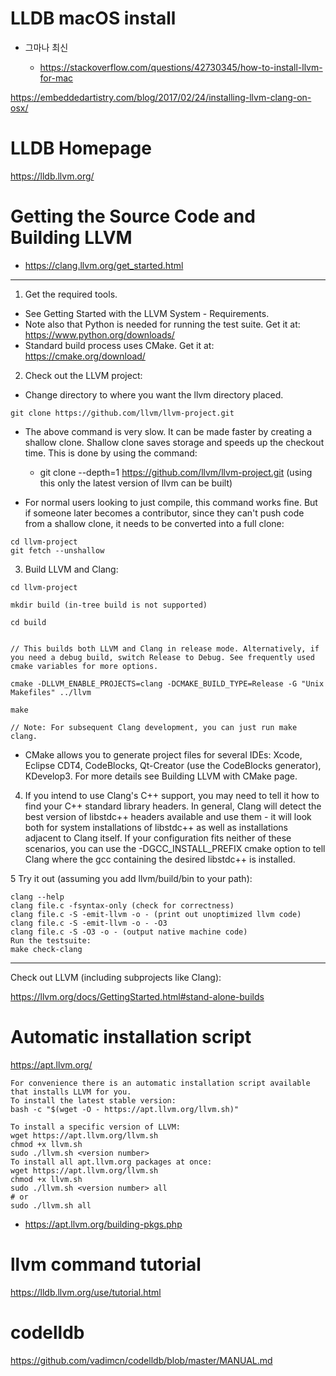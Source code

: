 # LLDB macOS install

- 그마나 최신

  - https://stackoverflow.com/questions/42730345/how-to-install-llvm-for-mac

https://embeddedartistry.com/blog/2017/02/24/installing-llvm-clang-on-osx/

# LLDB Homepage

https://lldb.llvm.org/

# Getting the Source Code and Building LLVM

- https://clang.llvm.org/get_started.html

<hr>

1. Get the required tools.

- See Getting Started with the LLVM System - Requirements.
- Note also that Python is needed for running the test suite. Get it at: https://www.python.org/downloads/
- Standard build process uses CMake. Get it at: https://cmake.org/download/

2. Check out the LLVM project:
- Change directory to where you want the llvm directory placed.

```
git clone https://github.com/llvm/llvm-project.git
```

- The above command is very slow. It can be made faster by creating a shallow clone. Shallow clone saves storage and speeds up the checkout time. This is done by using the command:

  - git clone --depth=1 https://github.com/llvm/llvm-project.git (using this only the latest version of llvm can be built)

-  For normal users looking to just compile, this command works fine. But if someone later becomes a contributor, since they can't push code from a shallow clone, it needs to be converted into a full clone:
```
cd llvm-project
git fetch --unshallow
```

3. Build LLVM and Clang:
```
cd llvm-project

mkdir build (in-tree build is not supported)

cd build


// This builds both LLVM and Clang in release mode. Alternatively, if you need a debug build, switch Release to Debug. See frequently used cmake variables for more options.

cmake -DLLVM_ENABLE_PROJECTS=clang -DCMAKE_BUILD_TYPE=Release -G "Unix Makefiles" ../llvm

make

// Note: For subsequent Clang development, you can just run make clang.
```

  - CMake allows you to generate project files for several IDEs: Xcode, Eclipse CDT4, CodeBlocks, Qt-Creator (use the CodeBlocks generator), KDevelop3. For more details see Building LLVM with CMake page.

4. If you intend to use Clang's C++ support, you may need to tell it how to find your C++ standard library headers. In general, Clang will detect the best version of libstdc++ headers available and use them - it will look both for system installations of libstdc++ as well as installations adjacent to Clang itself. If your configuration fits neither of these scenarios, you can use the -DGCC_INSTALL_PREFIX cmake option to tell Clang where the gcc containing the desired libstdc++ is installed.

5 Try it out (assuming you add llvm/build/bin to your path):
```
clang --help
clang file.c -fsyntax-only (check for correctness)
clang file.c -S -emit-llvm -o - (print out unoptimized llvm code)
clang file.c -S -emit-llvm -o - -O3
clang file.c -S -O3 -o - (output native machine code)
Run the testsuite:
make check-clang

```

<hr>

Check out LLVM (including subprojects like Clang):

https://llvm.org/docs/GettingStarted.html#stand-alone-builds

# Automatic installation script 

https://apt.llvm.org/

```
For convenience there is an automatic installation script available that installs LLVM for you.
To install the latest stable version:
bash -c "$(wget -O - https://apt.llvm.org/llvm.sh)"

To install a specific version of LLVM:
wget https://apt.llvm.org/llvm.sh
chmod +x llvm.sh
sudo ./llvm.sh <version number>
To install all apt.llvm.org packages at once:
wget https://apt.llvm.org/llvm.sh
chmod +x llvm.sh
sudo ./llvm.sh <version number> all
# or
sudo ./llvm.sh all
```

- https://apt.llvm.org/building-pkgs.php

# llvm command tutorial

https://lldb.llvm.org/use/tutorial.html

# codelldb

https://github.com/vadimcn/codelldb/blob/master/MANUAL.md
